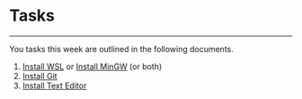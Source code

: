# Tasks

---

You tasks this week are outlined in the following documents.

1. [Install WSL](WSL.md) or [Install MinGW](mingw.md) (or both)
2. [Install Git](Git.md)
3. [Install Text Editor](editor.md)
